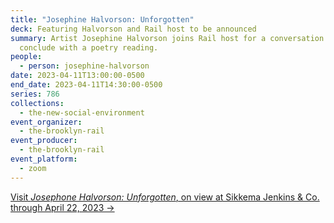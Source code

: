 ```yaml
---
title: "Josephine Halvorson: Unforgotten"
deck: Featuring Halvorson and Rail host to be announced
summary: Artist Josephine Halvorson joins Rail host for a conversation. We
  conclude with a poetry reading.
people:
  - person: josephine-halvorson
date: 2023-04-11T13:00:00-0500
end_date: 2023-04-11T14:30:00-0500
series: 786
collections:
  - the-new-social-environment
event_organizer:
  - the-brooklyn-rail
event_producer:
  - the-brooklyn-rail
event_platform:
  - zoom
---
```

[V﻿isit *Josephone Halvorson: Unforgotten*, on view at Sikkema Jenkins & Co. through April 22, 2023 →](https://www.sikkemajenkinsco.com/ex20230317josephinehalvorson)